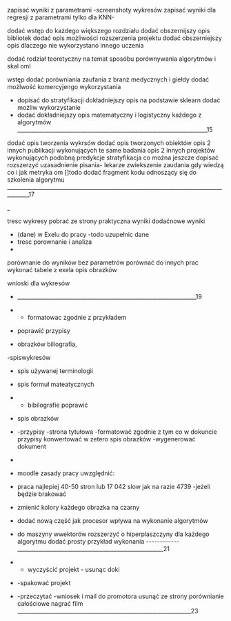 



zapisać wyniki z parametrami
-screenshoty wykresów
zapisać wyniki dla regresji z parametrami tylko dla KNN-


dodać wstęp do każdego większego rozdziału
dodać obszernijszy opis bibliotek
dodać opis możliwości rozszerzenia projektu 
dodać obszerniejszy opis dlaczego nie wykorzystano innego uczenia

dodać rodział teoretyczny na temat sposóbu porównywania algorytmów i skal oml

wstęp dodać porówniania zaufania z branż medycznych i giełdy
dodać możlwość komercyjengo wykorzystania
- dopisać do stratyfikacji 
dokładniejszy opis na podstawie sklearn dodać możliw wykorzystanie
- dodać dokładniejszy opis matematyczny i logistyczny każdego z algorytmów
_____________________________________________________________________15

  
dodać opis tworzenia wykrsów
dodać opis tworzonych obiektów
opis 2 innych publikacji wykonujących te same badania
opis 2 innych projektów wykonujących podobną predykcje
stratyfikacja co można jeszcze dopisać
rozszerzyć uzasadnienie pisania- lekarze zwiekszenie zaudania gdy wiedzą co i jak
metryka om
[]todo
dodać fragment kodu odnoszący się do szkolenia algorytmu 
______________________________________________________________________________________17

_


tresc wykresy pobrać ze strony 
praktyczna wyniki dodaćnowe wyniki 

- (dane) w Exelu do pracy
-todo uzupełnic dane
- tresc porownanie i analiza
- 
porównanie do wyników bez parametrów
porównać do innych prac
wykonać tabele z exela
opis obrazków

wnioski dla wykresów

- _________________________________________________________________19
- - formatowac zgodnie z przykładem

- poprawić przypisy
- obrazków biliografia,

 -spiswykresów
- spis używanej terminologii
- spis formuł mateatycznych

- - bibilografie poprawić
- spis obrazków
- -przypisy
 -strona tytułowa
-formatować zgodnie z tym co w dokuncie
przypisy konwertować w zetero
spis  obrazków
-wygenerować dokument

- 
- moodle zasady pracy uwzględnić:

- praca najlepiej 40-50 stron lub 17 042 slow jak na razie 4739
  -jeżeli będzie brakować 
- zmienić kolory każdego obrazka na czarny
- dodać nową część jak procesor wpływa na wykonanie algorytmów 
- do maszyny wwektorów rozszerzyć o hiperplaszczyny 
dla każdego algorytmu dodać prosty przykład wykonania
------------_____________________________________________________21
- - wyczyścić projekt - usunąc doki 
- -spakować projekt
- -przeczytać
-wniosek i mail do promotora
usunąć ze strony porównianie całościowe
 nagrać film
_______________________________________________________________23